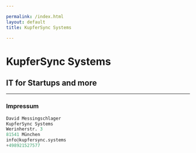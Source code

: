 ```yaml
---

permalink: /index.html
layout: default
title: KupferSync Systems

---
```




# KupferSync Systems  
## IT for Startups and more  

---  

### Impressum  

```python
David Messingschlager  
KupferSync Systems  
Werinherstr. 3  
81541 München  
info@kupfersync.systems  
+498921527577  
```